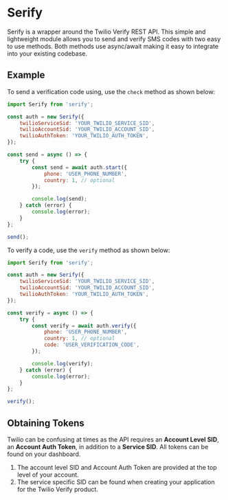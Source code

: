 # Serify

Serify is a wrapper around the Twilio Verify REST API. This simple and lightweight module allows you to send and verify SMS codes with two easy to use methods. Both methods use async/await making it easy to integrate into your existing codebase.

## Example

To send a verification code using, use the `check` method as shown below:

```javascript
import Serify from 'serify';

const auth = new Serify({
	twilioServiceSid: 'YOUR_TWILIO_SERVICE_SID',
	twilioAccountSid: 'YOUR_TWILIO_ACCOUNT_SID',
	twilioAuthToken: 'YOUR_TWILIO_AUTH_TOKEN',
});

const send = async () => {
	try {
		const send = await auth.start({
			phone: 'USER_PHONE_NUMBER',
			country: 1, // optional
		});

		console.log(send);
	} catch (error) {
		console.log(error);
	}
};

send();
```

To verify a code, use the `verify` method as shown below:

```javascript
import Serify from 'serify';

const auth = new Serify({
	twilioServiceSid: 'YOUR_TWILIO_SERVICE_SID',
	twilioAccountSid: 'YOUR_TWILIO_ACCOUNT_SID',
	twilioAuthToken: 'YOUR_TWILIO_AUTH_TOKEN',
});

const verify = async () => {
	try {
		const verify = await auth.verify({
			phone: 'USER_PHONE_NUMBER',
			country: 1, // optional
			code: 'USER_VERIFICATION_CODE',
		});

		console.log(verify);
	} catch (error) {
		console.log(error);
	}
};

verify();
```

## Obtaining Tokens

Twilio can be confusing at times as the API requires an **Account Level SID**, an **Account Auth Token**, in addition to a **Service SID**. All tokens can be found on your dashboard.

1. The account level SID and Account Auth Token are provided at the top level of your account.
2. The service specific SID can be found when creating your application for the Twilio Verify product.
